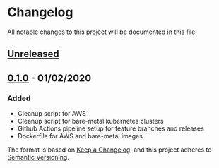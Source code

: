 # Changelog

All notable changes to this project will be documented in this file.

## [Unreleased]

## [0.1.0] - 01/02/2020

### Added
* Cleanup script for AWS
* Cleanup script for bare-metal kubernetes clusters
* Github Actions pipeline setup for feature branches and releases
* Dockerfile for AWS and bare-metal images


[unreleased]: https://github.com/parkside-it/kube-branch-cleaner/compare/v0.1.0...HEAD
[0.1.0]: https://github.com/parkside-it/kube-branch-cleaner/releases/tag/v0.1.0

The format is based on [Keep a Changelog](https://keepachangelog.com/en/1.0.0/), and this project adheres
to [Semantic Versioning](https://semver.org/spec/v2.0.0.html).
